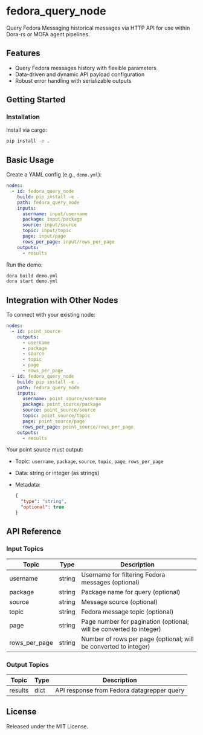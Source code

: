 # fedora_query_node

Query Fedora Messaging historical messages via HTTP API for use within Dora-rs or MOFA agent pipelines.

## Features
- Query Fedora messages history with flexible parameters
- Data-driven and dynamic API payload configuration
- Robust error handling with serializable outputs

## Getting Started

### Installation
Install via cargo:
```bash
pip install -e .
```

## Basic Usage

Create a YAML config (e.g., `demo.yml`):

```yaml
nodes:
  - id: fedora_query_node
    build: pip install -e .
    path: fedora_query_node
    inputs:
      username: input/username
      package: input/package
      source: input/source
      topic: input/topic
      page: input/page
      rows_per_page: input/rows_per_page
    outputs:
      - results
```

Run the demo:

```bash
dora build demo.yml
dora start demo.yml
```


## Integration with Other Nodes

To connect with your existing node:

```yaml
nodes:
  - id: point_source
    outputs:
      - username
      - package
      - source
      - topic
      - page
      - rows_per_page
  - id: fedora_query_node
    build: pip install -e .
    path: fedora_query_node
    inputs:
      username: point_source/username
      package: point_source/package
      source: point_source/source
      topic: point_source/topic
      page: point_source/page
      rows_per_page: point_source/rows_per_page
    outputs:
      - results
```

Your point source must output:

* Topic: `username`, `package`, `source`, `topic`, `page`, `rows_per_page`
* Data: string or integer (as strings)
* Metadata:

  ```json
  {
    "type": "string",
    "optional": true
  }
  ```

## API Reference

### Input Topics

| Topic           | Type    | Description                                                        |
| --------------- | ------- | ------------------------------------------------------------------ |
| username        | string  | Username for filtering Fedora messages (optional)                  |
| package         | string  | Package name for query (optional)                                  |
| source          | string  | Message source (optional)                                          |
| topic           | string  | Fedora message topic (optional)                                    |
| page            | string  | Page number for pagination (optional; will be converted to integer)|
| rows_per_page   | string  | Number of rows per page (optional; will be converted to integer)   |

### Output Topics

| Topic    | Type | Description                               |
|----------|------|-------------------------------------------|
| results  | dict | API response from Fedora datagrepper query |


## License

Released under the MIT License.
